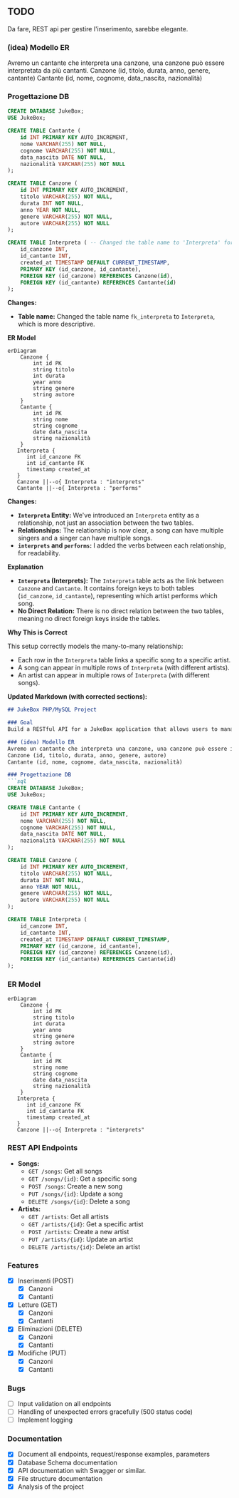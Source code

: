 ## TODO
Da fare, REST api per gestire l'inserimento, sarebbe elegante.
### (idea) Modello ER
Avremo un cantante che interpreta una canzone, una canzone può essere interpretata da più cantanti.
Canzone (id, titolo, durata, anno, genere, cantante)
Cantante (id, nome, cognome, data_nascita, nazionalità)

### Progettazione DB
```sql
CREATE DATABASE JukeBox;
USE JukeBox;

CREATE TABLE Cantante (
    id INT PRIMARY KEY AUTO_INCREMENT,
    nome VARCHAR(255) NOT NULL,
    cognome VARCHAR(255) NOT NULL,
    data_nascita DATE NOT NULL,
    nazionalità VARCHAR(255) NOT NULL
);

CREATE TABLE Canzone (
    id INT PRIMARY KEY AUTO_INCREMENT,
    titolo VARCHAR(255) NOT NULL,
    durata INT NOT NULL,
    anno YEAR NOT NULL,
    genere VARCHAR(255) NOT NULL,
    autore VARCHAR(255) NOT NULL
);

CREATE TABLE Interpreta ( -- Changed the table name to 'Interpreta' for clarity
    id_canzone INT,
    id_cantante INT,
    created_at TIMESTAMP DEFAULT CURRENT_TIMESTAMP,
    PRIMARY KEY (id_canzone, id_cantante),
    FOREIGN KEY (id_canzone) REFERENCES Canzone(id),
    FOREIGN KEY (id_cantante) REFERENCES Cantante(id)
);
```

**Changes:**

*   **Table name:** Changed the table name `fk_interpreta` to `Interpreta`, which is more descriptive.

**ER Model**

```mermaid
erDiagram
    Canzone {
        int id PK
        string titolo
        int durata
        year anno
        string genere
        string autore
    }
    Cantante {
        int id PK
        string nome
        string cognome
        date data_nascita
        string nazionalità
    }
   Interpreta {
      int id_canzone FK
      int id_cantante FK
      timestamp created_at
   }
   Canzone ||--o{ Interpreta : "interprets"
   Cantante ||--o{ Interpreta : "performs"

```

**Changes:**

*   **`Interpreta` Entity:** We've introduced an `Interpreta` entity as a relationship, not just an association between the two tables.
*   **Relationships:** The relationship is now clear, a song can have multiple singers and a singer can have multiple songs.
*   **`interprets` and `performs`:** I added the verbs between each relationship, for readability.

**Explanation**

*   **`Interpreta` (Interprets):** The `Interpreta` table acts as the link between `Canzone` and `Cantante`. It contains foreign keys to both tables (`id_canzone`, `id_cantante`), representing which artist performs which song.
*   **No Direct Relation:** There is no direct relation between the two tables, meaning no direct foreign keys inside the tables.

**Why This is Correct**

This setup correctly models the many-to-many relationship:

*   Each row in the `Interpreta` table links a specific song to a specific artist.
*   A song can appear in multiple rows of `Interpreta` (with different artists).
*   An artist can appear in multiple rows of `Interpreta` (with different songs).

**Updated Markdown (with corrected sections):**

```markdown
## JukeBox PHP/MySQL Project

### Goal
Build a RESTful API for a JukeBox application that allows users to manage songs and artists.

### (idea) Modello ER
Avremo un cantante che interpreta una canzone, una canzone può essere interpretata da più cantanti.
Canzone (id, titolo, durata, anno, genere, autore)
Cantante (id, nome, cognome, data_nascita, nazionalità)

### Progettazione DB
```sql
CREATE DATABASE JukeBox;
USE JukeBox;

CREATE TABLE Cantante (
    id INT PRIMARY KEY AUTO_INCREMENT,
    nome VARCHAR(255) NOT NULL,
    cognome VARCHAR(255) NOT NULL,
    data_nascita DATE NOT NULL,
    nazionalità VARCHAR(255) NOT NULL
);

CREATE TABLE Canzone (
    id INT PRIMARY KEY AUTO_INCREMENT,
    titolo VARCHAR(255) NOT NULL,
    durata INT NOT NULL,
    anno YEAR NOT NULL,
    genere VARCHAR(255) NOT NULL,
    autore VARCHAR(255) NOT NULL
);

CREATE TABLE Interpreta (
    id_canzone INT,
    id_cantante INT,
    created_at TIMESTAMP DEFAULT CURRENT_TIMESTAMP,
    PRIMARY KEY (id_canzone, id_cantante),
    FOREIGN KEY (id_canzone) REFERENCES Canzone(id),
    FOREIGN KEY (id_cantante) REFERENCES Cantante(id)
);
```

### ER Model
```mermaid
erDiagram
    Canzone {
        int id PK
        string titolo
        int durata
        year anno
        string genere
        string autore
    }
    Cantante {
        int id PK
        string nome
        string cognome
        date data_nascita
        string nazionalità
    }
   Interpreta {
      int id_canzone FK
      int id_cantante FK
      timestamp created_at
   }
   Canzone ||--o{ Interpreta : "interprets"
```

### REST API Endpoints

*   **Songs:**
    *   `GET /songs`: Get all songs
    *   `GET /songs/{id}`: Get a specific song
    *   `POST /songs`: Create a new song
    *   `PUT /songs/{id}`: Update a song
    *   `DELETE /songs/{id}`: Delete a song
*   **Artists:**
    *   `GET /artists`: Get all artists
    *   `GET /artists/{id}`: Get a specific artist
    *   `POST /artists`: Create a new artist
    *   `PUT /artists/{id}`: Update an artist
    *   `DELETE /artists/{id}`: Delete an artist

### Features
- [x] Inserimenti (POST)
    - [x] Canzoni
    - [x] Cantanti
- [x] Letture (GET)
    - [x] Canzoni
    - [x] Cantanti
- [x] Eliminazioni (DELETE)
    - [x] Canzoni
    - [x] Cantanti
- [x] Modifiche (PUT)
    - [x] Canzoni
    - [x] Cantanti
### Bugs
- [ ] Input validation on all endpoints
- [ ] Handling of unexpected errors gracefully (500 status code)
- [ ] Implement logging
### Documentation
- [x] Document all endpoints, request/response examples, parameters
- [x] Database Schema documentation
- [x] API documentation with Swagger or similar.
- [x] File structure documentation
- [x] Analysis of the project
```

